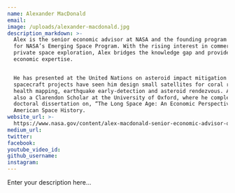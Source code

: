 ```yaml
---
name: Alexander MacDonald
email:
image: /uploads/alexander-macdonald.jpg
description_markdown: >-
  Alex is the senior economic advisor at NASA and the founding program executive
  for NASA’s Emerging Space Program. With the rising interest in commercial and
  private space exploration, Alex bridges the knowledge gap and provides the
  economic expertise.


  He has presented at the United Nations on asteroid impact mitigation and his
  spacecraft projects have seen him design small satellites for coral reef
  health mapping, earthquake early-detection and asteroid rendezvous. Alex was
  also a Clarendon Scholar at the University of Oxford, where he completed his
  doctoral dissertation on, “The Long Space Age: An Economic Perspective on
  American Space History.
website_url: >-
  https://www.nasa.gov/content/alex-macdonald-senior-economic-advisor-office-of-the-administrator
medium_url:
twitter:
facebook:
youtube_video_id:
github_username:
instagram:
---
```


Enter your description here...
